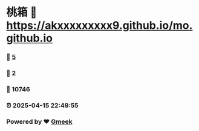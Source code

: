 # 桃箱 :link: https://akxxxxxxxxx9.github.io/mo.github.io 
### :page_facing_up: [5](https://akxxxxxxxxx9.github.io/mo.github.io/tag.html) 
### :speech_balloon: 2 
### :hibiscus: 10746 
### :alarm_clock: 2025-04-15 22:49:55 
### Powered by :heart: [Gmeek](https://github.com/Meekdai/Gmeek)
